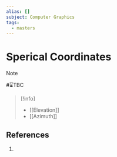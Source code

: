 ```yaml
---
alias: []
subject: Computer Graphics
tags:
  - masters
---
```

# Sperical Coordinates

>[!note]
> #⌛TBC 

> [!info]
> - [[Elevation]]
> - [[Azimuth]]

## References
1. 